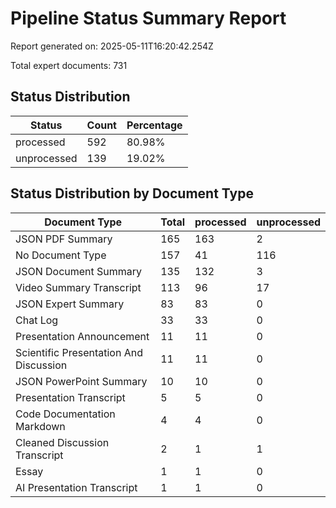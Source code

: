 # Pipeline Status Summary Report

Report generated on: 2025-05-11T16:20:42.254Z

Total expert documents: 731

## Status Distribution

| Status | Count | Percentage |
|--------|-------|------------|
| processed | 592 | 80.98% |
| unprocessed | 139 | 19.02% |

## Status Distribution by Document Type

| Document Type | Total | processed | unprocessed |
|---------------|-------|---|---|
| JSON PDF Summary | 165 | 163 | 2 |
| No Document Type | 157 | 41 | 116 |
| JSON Document Summary | 135 | 132 | 3 |
| Video Summary Transcript | 113 | 96 | 17 |
| JSON Expert Summary | 83 | 83 | 0 |
| Chat Log | 33 | 33 | 0 |
| Presentation Announcement | 11 | 11 | 0 |
| Scientific Presentation And Discussion | 11 | 11 | 0 |
| JSON PowerPoint Summary | 10 | 10 | 0 |
| Presentation Transcript | 5 | 5 | 0 |
| Code Documentation Markdown | 4 | 4 | 0 |
| Cleaned Discussion Transcript | 2 | 1 | 1 |
| Essay | 1 | 1 | 0 |
| AI Presentation Transcript | 1 | 1 | 0 |
